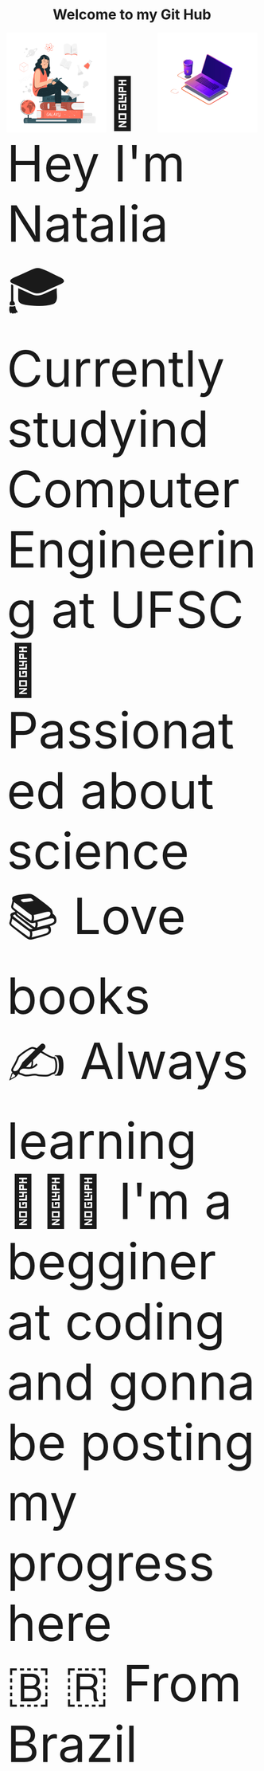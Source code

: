 <h1 align='center'>Welcome to my Git Hub</h1>
<img align="right" src="63487-programming-computer.gif" width='200'></img>
<img align="left" src="101674-science-lover.gif" width='200'></img>
         <p style="font-size:100px;">
            👋 Hey I'm Natalia<br> 
            🎓 Currently studyind Computer Engineering at UFSC<br>
            🔭 Passionated about science<br>
            📚 Love books<br>
            ✍️ Always learning<br>
            👩🏼‍💻 I'm a begginer at coding and gonna be posting my progress here<br>
            &#127463; &#127479;  From Brazil
        </p>
